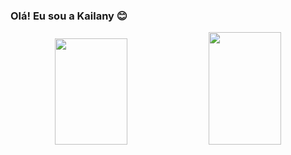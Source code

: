 ### Olá! Eu sou a Kailany 😊

  <div align="center">
    <img height="170em" width="48%" src="https://github-readme-stats.vercel.app/api?username=kailanyas&show_icons=true&theme=gotham&include_all_commits=true&count_private=true"/>  
    <img height="180em" width="48%" src="https://github-readme-stats.vercel.app/api/top-langs/?username=kailanyas&layout=compact&theme=gotham"/>
  </div>

